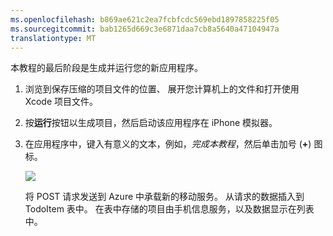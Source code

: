 ```yaml
---
ms.openlocfilehash: b869ae621c2ea7fcbfcdc569ebd1897858225f05
ms.sourcegitcommit: bab1265d669c3e6871daa7cb8a5640a47104947a
translationtype: MT
---
```




本教程的最后阶段是生成并运行您的新应用程序。

1. 浏览到保存压缩的项目文件的位置、 展开您计算机上的文件和打开使用 Xcode 项目文件。

2. 按**运行**按钮以生成项目，然后启动该应用程序在 iPhone 模拟器。

3. 在应用程序中，键入有意义的文本，例如，_完成本教程_，然后单击加号 (**+**) 图标。

    ![](./media/mobile-services-ios-run-app/mobile-quickstart-startup-ios.png)

    将 POST 请求发送到 Azure 中承载新的移动服务。 从请求的数据插入到 TodoItem 表中。 在表中存储的项目由手机信息服务，以及数据显示在列表中。

    </div>

